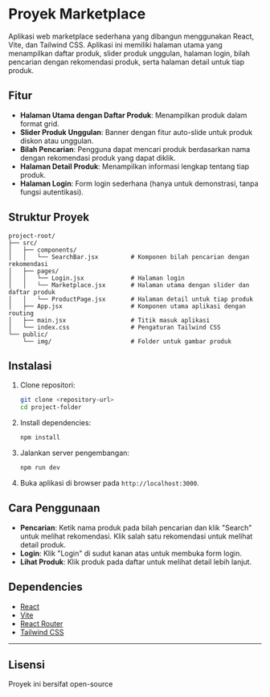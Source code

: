 # Proyek Marketplace

Aplikasi web marketplace sederhana yang dibangun menggunakan React, Vite, dan Tailwind CSS. Aplikasi ini memiliki halaman utama yang menampilkan daftar produk, slider produk unggulan, halaman login, bilah pencarian dengan rekomendasi produk, serta halaman detail untuk tiap produk.

## Fitur

- **Halaman Utama dengan Daftar Produk**: Menampilkan produk dalam format grid.
- **Slider Produk Unggulan**: Banner dengan fitur auto-slide untuk produk diskon atau unggulan.
- **Bilah Pencarian**: Pengguna dapat mencari produk berdasarkan nama dengan rekomendasi produk yang dapat diklik.
- **Halaman Detail Produk**: Menampilkan informasi lengkap tentang tiap produk.
- **Halaman Login**: Form login sederhana (hanya untuk demonstrasi, tanpa fungsi autentikasi).

## Struktur Proyek

```
project-root/
├── src/
│   ├── components/
│   │   └── SearchBar.jsx         # Komponen bilah pencarian dengan rekomendasi
│   ├── pages/
│   │   └── Login.jsx             # Halaman login
│   │   └── Marketplace.jsx       # Halaman utama dengan slider dan daftar produk
│   │   └── ProductPage.jsx       # Halaman detail untuk tiap produk
│   ├── App.jsx                   # Komponen utama aplikasi dengan routing
│   ├── main.jsx                  # Titik masuk aplikasi
│   └── index.css                 # Pengaturan Tailwind CSS
└── public/
    └── img/                      # Folder untuk gambar produk
```

## Instalasi

1. Clone repositori:
   ```bash
   git clone <repository-url>
   cd project-folder
   ```

2. Install dependencies:
   ```bash
   npm install
   ```

3. Jalankan server pengembangan:
   ```bash
   npm run dev
   ```

4. Buka aplikasi di browser pada `http://localhost:3000`.

## Cara Penggunaan

- **Pencarian**: Ketik nama produk pada bilah pencarian dan klik "Search" untuk melihat rekomendasi. Klik salah satu rekomendasi untuk melihat detail produk.
- **Login**: Klik "Login" di sudut kanan atas untuk membuka form login.
- **Lihat Produk**: Klik produk pada daftar untuk melihat detail lebih lanjut.

## Dependencies

- [React](https://reactjs.org/)
- [Vite](https://vitejs.dev/)
- [React Router](https://reactrouter.com/)
- [Tailwind CSS](https://tailwindcss.com/)

---

## Lisensi

Proyek ini bersifat open-source 
